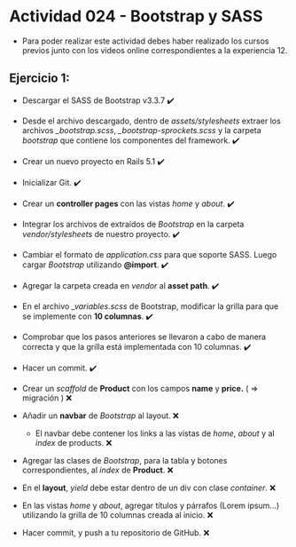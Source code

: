 # Actividad 024 - Bootstrap y SASS

- Para poder realizar este actividad debes haber realizado los cursos previos junto con los videos online correspondientes a la experiencia 12.

## Ejercicio 1:

- Descargar el SASS de Bootstrap v3.3.7 :heavy_check_mark:

- Desde el archivo descargado, dentro de *assets/stylesheets* extraer los archivos *_bootstrap.scss*,  *_bootstrap-sprockets.scss* y la carpeta *bootstrap* que contiene los componentes del framework. :heavy_check_mark:

- Crear un nuevo proyecto en Rails 5.1 :heavy_check_mark:

- Inicializar Git. :heavy_check_mark:

- Crear un **controller pages** con las vistas *home* y *about*. :heavy_check_mark:

- Integrar los archivos de extraídos de *Bootstrap* en la carpeta *vendor/stylesheets* de nuestro proyecto. :heavy_check_mark:

- Cambiar el formato de *application.css* para que soporte SASS. Luego cargar *Bootstrap* utilizando **@import**. :heavy_check_mark:

- Agregar la carpeta creada en *vendor* al **asset path**. :heavy_check_mark:

- En el archivo *_variables.scss* de Bootstrap, modificar la grilla para que se implemente con **10 columnas**. :heavy_check_mark:

- Comprobar que los pasos anteriores se llevaron a cabo de manera correcta y que la grilla está implementada con 10 columnas. :heavy_check_mark:

- Hacer un commit. :heavy_check_mark:

- Crear un *scaffold* de **Product** con los campos **name** y **price.** ( => migración ) :x:

- Añadir un **navbar** de *Bootstrap* al layout. :x:

    - El navbar debe contener los links a las vistas de *home*, *about* y al *index* de products. :x:

- Agregar las clases de *Bootstrap*, para la tabla y botones correspondientes, al *index* de **Product**. :x:

- En el **layout**, *yield* debe estar dentro de un div con clase *container*. :x:

- En las vistas *home* y *about*, agregar títulos y párrafos (Lorem ipsum...) utilizando la grilla de 10 columnas creada al inicio. :x:

- Hacer commit, y push a tu repositorio de GitHub. :x: